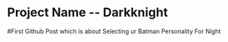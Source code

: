 # Project Name -- Darkknight
#First Github Post which is about Selecting ur Batman Personality For Night
